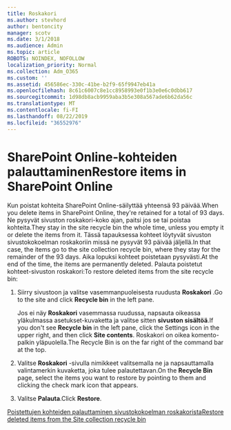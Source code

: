 ```yaml
---
title: Roskakori
ms.author: stevhord
author: bentoncity
manager: scotv
ms.date: 3/1/2018
ms.audience: Admin
ms.topic: article
ROBOTS: NOINDEX, NOFOLLOW
localization_priority: Normal
ms.collection: Adm_O365
ms.custom: ''
ms.assetid: 456586ec-330c-41be-b2f9-65f9947eb41a
ms.openlocfilehash: 8c61c6007c8e1cc8958993e0f1b3e0e6c0dbb617
ms.sourcegitcommit: 1d98db8acb9959aba3b5e308a567ade6b62da56c
ms.translationtype: MT
ms.contentlocale: fi-FI
ms.lasthandoff: 08/22/2019
ms.locfileid: "36552976"
---
```

# <a name="restore-items-in-sharepoint-online"></a><span data-ttu-id="8f823-102">SharePoint Online-kohteiden palauttaminen</span><span class="sxs-lookup"><span data-stu-id="8f823-102">Restore items in SharePoint Online</span></span>

<span data-ttu-id="8f823-103">Kun poistat kohteita SharePoint Online-säilyttää yhteensä 93 päivää.</span><span class="sxs-lookup"><span data-stu-id="8f823-103">When you delete items in SharePoint Online, they're retained for a total of 93 days.</span></span> <span data-ttu-id="8f823-104">Ne pysyvät sivuston roskakori-koko ajan, paitsi jos se tai poistaa kohteita.</span><span class="sxs-lookup"><span data-stu-id="8f823-104">They stay in the site recycle bin the whole time, unless you empty it or delete the items from it.</span></span> <span data-ttu-id="8f823-105">Tässä tapauksessa kohteet löytyvät sivuston sivustokokoelman roskakoriin missä ne pysyvät 93 päivää jäljellä.</span><span class="sxs-lookup"><span data-stu-id="8f823-105">In that case, the items go to the site collection recycle bin, where they stay for the remainder of the 93 days.</span></span> <span data-ttu-id="8f823-106">Aika lopuksi kohteet poistetaan pysyvästi.</span><span class="sxs-lookup"><span data-stu-id="8f823-106">At the end of the time, the items are permanently deleted.</span></span> <span data-ttu-id="8f823-107">Palauta poistetut kohteet-sivuston roskakori:</span><span class="sxs-lookup"><span data-stu-id="8f823-107">To restore deleted items from the site recycle bin:</span></span>
  
1. <span data-ttu-id="8f823-108">Siirry sivustoon ja valitse vasemmanpuoleisesta ruudusta **Roskakori** .</span><span class="sxs-lookup"><span data-stu-id="8f823-108">Go to the site and click **Recycle bin** in the left pane.</span></span> 
    
    <span data-ttu-id="8f823-109">Jos ei näy **Roskakori** vasemmassa ruudussa, napsauta oikeassa yläkulmassa asetukset-kuvaketta ja valitse sitten **sivuston sisältöä**.</span><span class="sxs-lookup"><span data-stu-id="8f823-109">If you don't see **Recycle bin** in the left pane, click the Settings icon in the upper right, and then click **Site contents**.</span></span> <span data-ttu-id="8f823-110">Roskakori on oikea komento-palkin yläpuolella.</span><span class="sxs-lookup"><span data-stu-id="8f823-110">The Recycle Bin is on the far right of the command bar at the top.</span></span>
    
2. <span data-ttu-id="8f823-111">Valitse **Roskakori** -sivulla nimikkeet valitsemalla ne ja napsauttamalla valintamerkin kuvaketta, joka tulee palautettavan.</span><span class="sxs-lookup"><span data-stu-id="8f823-111">On the **Recycle Bin** page, select the items you want to restore by pointing to them and clicking the check mark icon that appears.</span></span> 
    
3. <span data-ttu-id="8f823-112">Valitse **Palauta**.</span><span class="sxs-lookup"><span data-stu-id="8f823-112">Click **Restore**.</span></span>
    
[<span data-ttu-id="8f823-113">Poistettujen kohteiden palauttaminen sivustokokoelman roskakorista</span><span class="sxs-lookup"><span data-stu-id="8f823-113">Restore deleted items from the Site collection recycle bin</span></span>](https://go.microsoft.com/fwlink/?linkid=866439)
  

